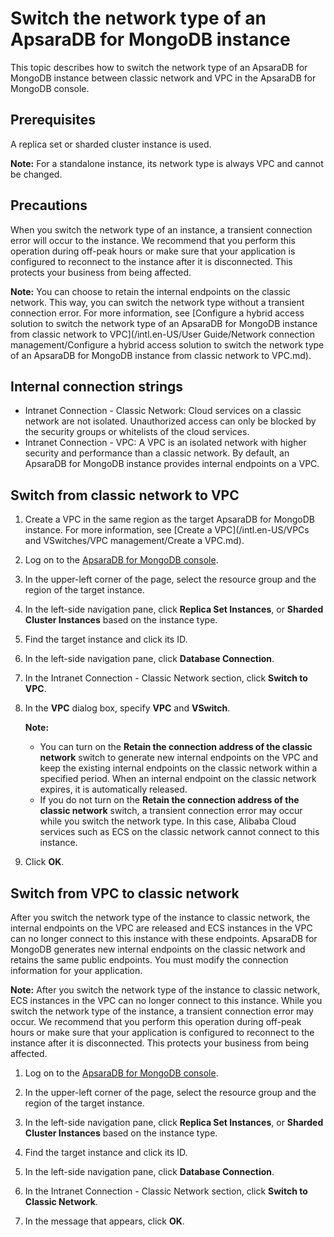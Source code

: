 # Switch the network type of an ApsaraDB for MongoDB instance

This topic describes how to switch the network type of an ApsaraDB for MongoDB instance between classic network and VPC in the ApsaraDB for MongoDB console.

## Prerequisites

A replica set or sharded cluster instance is used.

**Note:** For a standalone instance, its network type is always VPC and cannot be changed.

## Precautions

When you switch the network type of an instance, a transient connection error will occur to the instance. We recommend that you perform this operation during off-peak hours or make sure that your application is configured to reconnect to the instance after it is disconnected. This protects your business from being affected.

**Note:** You can choose to retain the internal endpoints on the classic network. This way, you can switch the network type without a transient connection error. For more information, see [Configure a hybrid access solution to switch the network type of an ApsaraDB for MongoDB instance from classic network to VPC](/intl.en-US/User Guide/Network connection management/Configure a hybrid access solution to switch the network type of an ApsaraDB for MongoDB
         instance from classic network to VPC.md).

## Internal connection strings

-   Intranet Connection - Classic Network: Cloud services on a classic network are not isolated. Unauthorized access can only be blocked by the security groups or whitelists of the cloud services.
-   Intranet Connection - VPC: A VPC is an isolated network with higher security and performance than a classic network. By default, an ApsaraDB for MongoDB instance provides internal endpoints on a VPC.

## Switch from classic network to VPC

1.  Create a VPC in the same region as the target ApsaraDB for MongoDB instance. For more information, see [Create a VPC](/intl.en-US/VPCs and VSwitches/VPC management/Create a VPC.md).

2.  Log on to the [ApsaraDB for MongoDB console](https://mongodb.console.aliyun.com/).

3.  In the upper-left corner of the page, select the resource group and the region of the target instance.

4.  In the left-side navigation pane, click **Replica Set Instances**, or **Sharded Cluster Instances** based on the instance type.

5.  Find the target instance and click its ID.

6.  In the left-side navigation pane, click **Database Connection**.

7.  In the Intranet Connection - Classic Network section, click **Switch to VPC**.

8.  In the **VPC** dialog box, specify **VPC** and **VSwitch**.

    **Note:**

    -   You can turn on the **Retain the connection address of the classic network** switch to generate new internal endpoints on the VPC and keep the existing internal endpoints on the classic network within a specified period. When an internal endpoint on the classic network expires, it is automatically released.
    -   If you do not turn on the **Retain the connection address of the classic network** switch, a transient connection error may occur while you switch the network type. In this case, Alibaba Cloud services such as ECS on the classic network cannot connect to this instance.
9.  Click **OK**.


## Switch from VPC to classic network

After you switch the network type of the instance to classic network, the internal endpoints on the VPC are released and ECS instances in the VPC can no longer connect to this instance with these endpoints. ApsaraDB for MongoDB generates new internal endpoints on the classic network and retains the same public endpoints. You must modify the connection information for your application.

**Note:** After you switch the network type of the instance to classic network, ECS instances in the VPC can no longer connect to this instance. While you switch the network type of the instance, a transient connection error may occur. We recommend that you perform this operation during off-peak hours or make sure that your application is configured to reconnect to the instance after it is disconnected. This protects your business from being affected.

1.  Log on to the [ApsaraDB for MongoDB console](https://mongodb.console.aliyun.com/).

2.  In the upper-left corner of the page, select the resource group and the region of the target instance.

3.  In the left-side navigation pane, click **Replica Set Instances**, or **Sharded Cluster Instances** based on the instance type.

4.  Find the target instance and click its ID.

5.  In the left-side navigation pane, click **Database Connection**.

6.  In the Intranet Connection - Classic Network section, click **Switch to Classic Network**.

7.  In the message that appears, click **OK**.


